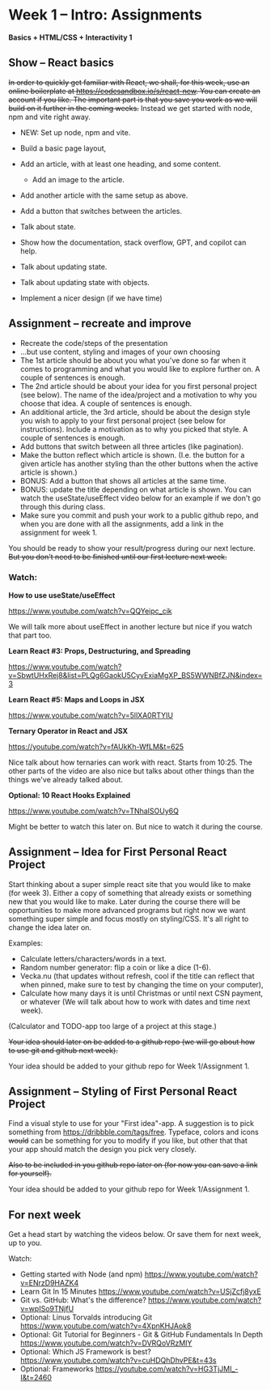 # Week 1 – Intro: Assignments

**Basics + HTML/CSS + Interactivity 1**

## Show – React basics

~~In order to quickly get familiar with React, we shall, for this week, use an
online boilerplate at https://codesandbox.io/s/react-new. You can create an
account if you like. The important part is that you save you work as we will
build on it further in the coming weeks.~~ Instead we get started with node,
npm and vite right away.

* NEW: Set up node, npm and vite.

* Build a basic page layout,
* Add an article, with at least one heading, and some content.
  * Add an image to the article.
* Add another article with the same setup as above.
* Add a button that switches between the articles.

* Talk about state.
* Show how the documentation, stack overflow, GPT, and copilot can help.
* Talk about updating state.
* Talk about updating state with objects.

* Implement a nicer design (if we have time)

## Assignment – recreate and improve

* Recreate the code/steps of the presentation
* ...but use content, styling and images of your own choosing
* The 1st article should be about you what you've done so far when it comes to
  programming and what you would like to explore further on. A couple of
  sentences is enough.
* The 2nd article should be about your idea for you first personal project
  (see below). The name of the idea/project and a motivation to why you choose
  that idea. A couple of sentences is enough.
* An additional article, the 3rd article, should be about the design style you
  wish to apply to your first personal project (see below for instructions).
  Include a motivation as to why you picked that style. A couple of sentences is
  enough.
* Add buttons that switch between all three articles (like pagination).
* Make the button reflect which article is shown. (I.e. the button for a given
  article has another styling than the other buttons when the active article is
  shown.)
* BONUS: Add a button that shows all articles at the same time.
* BONUS: update the title depending on what article is shown. You can watch the
  useState/useEffect video below for an example if we don't go through this
  during class.
* Make sure you commit and push your work to a public github repo, and when you
  are done with all the assignments, add a link in the assignment for week 1.

You should be ready to show your result/progress during our next lecture. ~~But you
don't need to be finished until our first lecture next week.~~

### Watch:

**How to use useState/useEffect**

https://www.youtube.com/watch?v=QQYeipc_cik

We will talk more about useEffect in another lecture but nice if you watch that part
too.

**Learn React #3: Props, Destructuring, and Spreading**

https://www.youtube.com/watch?v=SbwtUHxRej8&list=PLQg6GaokU5CyvExiaMgXP_BS5WWNBfZJN&index=3

**Learn React #5: Maps and Loops in JSX**

https://www.youtube.com/watch?v=5llXA0RTYIU

**Ternary Operator in React and JSX**

https://youtube.com/watch?v=fAUkKh-WfLM&t=625

Nice talk about how ternaries can work with react. Starts from 10:25. The other
parts of the video are also nice but talks about other things than the things
we've already talked about.

**Optional: 10 React Hooks Explained**

https://www.youtube.com/watch?v=TNhaISOUy6Q

Might be better to watch this later on. But nice to watch it during the course.

## Assignment – Idea for First Personal React Project

Start thinking about a super simple react site that you would like to make
(for week 3). Either a copy of something that already exists or something new
that you would like to make. Later during the course there will be
opportunities to make more advanced programs but right now we want something
super simple and focus mostly on styling/CSS. It's all right to change the idea
later on.

Examples:
* Calculate letters/characters/words in a text.
* Random number generator: flip a coin or like a dice (1-6).
* Vecka.nu (that updates without refresh, cool if the title can reflect that
  when pinned, make sure to test by changing the time on your computer),
* Calculate how many days it is until Christmas or until next CSN payment, or
  whatever (We will talk about how to work with dates and time next week).

(Calculator and TODO-app too large of a project at this stage.)

~~Your idea should later on be added to a github repo (we will go about how to
use git and github next week).~~

Your idea should be added to your github repo for Week 1/Assignment 1.

## Assignment – Styling of First Personal React Project

Find a visual style to use for your "First idea"-app. A suggestion is to pick
something from https://dribbble.com/tags/free. Typeface, colors and icons ~~would~~ can
be something for you to modify if you like, but other that that your app should
match the design you pick very closely.

~~Also to be included in you github repo later on (for now you can save a
link for yourself).~~

Your idea should be added to your github repo for Week 1/Assignment 1.

## For next week

Get a head start by watching the videos below. Or save them for next week, up to
you.

Watch:
* Getting started with Node (and npm) https://www.youtube.com/watch?v=ENrzD9HAZK4
* Learn Git In 15 Minutes https://www.youtube.com/watch?v=USjZcfj8yxE
* Git vs. GitHub: What's the difference? https://www.youtube.com/watch?v=wpISo9TNjfU
* Optional: Linus Torvalds introducing Git https://www.youtube.com/watch?v=4XpnKHJAok8
* Optional: Git Tutorial for Beginners - Git & GitHub Fundamentals In Depth  https://www.youtube.com/watch?v=DVRQoVRzMIY
* Optional: Which JS Framework is best? https://www.youtube.com/watch?v=cuHDQhDhvPE&t=43s
* Optional: Frameworks https://youtube.com/watch?v=HG3TjJMI_-I&t=2460

